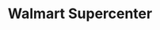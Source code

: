 ---
title: "Walmart Supercenter"
url: /knoxville/walmart-supercenter-clinton-highway/
shop: Supermarkt
---